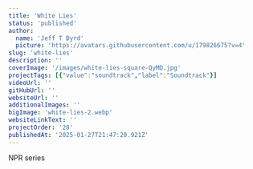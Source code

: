```yaml
---
title: 'White Lies'
status: 'published'
author:
  name: 'Jeff T Byrd'
  picture: 'https://avatars.githubusercontent.com/u/179826675?v=4'
slug: 'white-lies'
description: ''
coverImage: '/images/white-lies-square-QyMD.jpg'
projectTags: [{"value":"soundtrack","label":"Soundtrack"}]
videoUrl: ''
gitHubUrl: ''
websiteUrl: ''
additionalImages: ''
bigImage: 'white-lies-2.webp'
websiteLinkText: ''
projectOrder: '28'
publishedAt: '2025-01-27T21:47:20.921Z'
---
```


NPR series